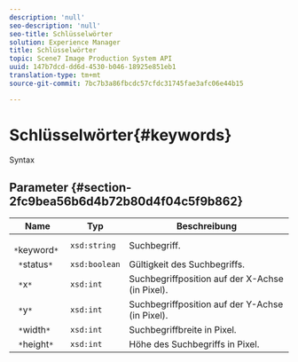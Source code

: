 ```yaml
---
description: 'null'
seo-description: 'null'
seo-title: Schlüsselwörter
solution: Experience Manager
title: Schlüsselwörter
topic: Scene7 Image Production System API
uuid: 147b7dcd-dd6d-4530-b046-18925e851eb1
translation-type: tm+mt
source-git-commit: 7bc7b3a86fbcdc57cfdc31745fae3afc06e44b15

---
```



# Schlüsselwörter{#keywords}

Syntax

## Parameter {#section-2fc9bea56b6d4b72b80d4f04c5f9b862}

| Name | Typ | Beschreibung |
|---|---|---|
| ` *`keyword`*` | `xsd:string` | Suchbegriff. |
| ` *`status`*` | `xsd:boolean` | Gültigkeit des Suchbegriffs. |
| ` *`x`*` | `xsd:int` | Suchbegriffposition auf der X-Achse (in Pixel). |
| ` *`y`*` | `xsd:int` | Suchbegriffposition auf der Y-Achse (in Pixel). |
| ` *`width`*` | `xsd:int` | Suchbegriffbreite in Pixel. |
| ` *`height`*` | `xsd:int` | Höhe des Suchbegriffs in Pixel. |

